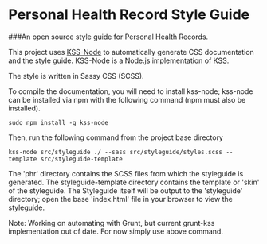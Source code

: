# Personal Health Record Style Guide

###An open source style guide for Personal Health Records.

This project uses [KSS-Node](https://github.com/kss-node/kss-node) to automatically generate CSS documentation and the style guide.  KSS-Node is a Node.js implementation of [KSS](http://warpspire.com/kss/).

The style is written in Sassy CSS (SCSS).

To compile the documentation, you will need to install kss-node; kss-node can be installed via npm with the following command (npm must also be installed).

``
sudo npm install -g kss-node
``

Then, run the following command from the project base directory

``
kss-node src/styleguide ./ --sass src/styleguide/styles.scss --template src/styleguide-template
``

The 'phr' directory contains the SCSS files from which the styleguide is generated.  The styleguide-template directory contains the template or 'skin' of the styleguide.  The Styleguide itself will be output to the 'styleguide' directory; open the base 'index.html' file in your browser to view the styleguide.


Note:  Working on automating with Grunt, but current grunt-kss implementation out of date.  For now simply use above command.
